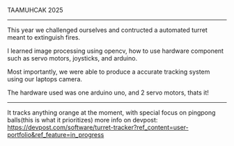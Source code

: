 TAAMUHCAK 2025

---------------

This year we challenged ourselves and contructed a automated turret meant to extinguish fires.

I learned image processing using opencv, how to use hardware component such as servo motors, joysticks, and arduino.

Most importantly, we were able to produce a accurate tracking system using our laptops camera.

The hardware used was one arduino uno, and 2 servo motors, thats it!

---------------


It tracks anything orange at the moment, with special focus on pingpong balls(this is what it prioritizes)
more info on devpost:
https://devpost.com/software/turret-tracker?ref_content=user-portfolio&ref_feature=in_progress
